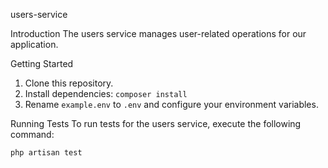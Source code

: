 users-service

Introduction
The users service manages user-related operations for our application.

Getting Started
1. Clone this repository.
2. Install dependencies: `composer install`
3. Rename `example.env` to `.env` and configure your environment variables.

Running Tests
To run tests for the users service, execute the following command:

```bash
php artisan test
